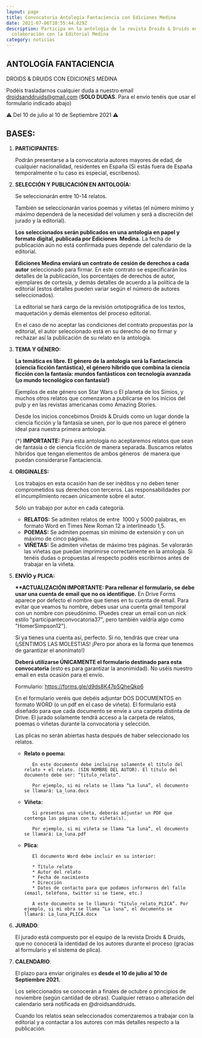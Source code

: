 ```yaml
---
layout: page
title: Convocatoria Antología Fantaciencia con Ediciones Medina
date: 2021-07-06T10:55:44.829Z
description: Participa en la antología de la revista Droids & Druids en
  colaboración con la Editorial Medina
category: noticias
---
```

## ANTOLOGÍA FANTACIENCIA

DROIDS & DRUIDS CON EDICIONES MEDINA

Podéis trasladarnos cualquier duda a nuestro email [droidsanddruids@gmail.com](mailto:droidsanddruids@gmail.com) (**SOLO DUDAS**. Para el envío tenéis que usar el formulario indicado abajo)

⚠️ Del 10 de julio al 10 de Septiembre 2021 ⚠️

## BASES:

1. **PARTICIPANTES:** 

   Podrán presentarse a la convocatoria autores mayores de edad, de cualquier nacionalidad, residentes en España (Si estás fuera de España temporalmente o tu caso es especial, escríbenos).
2. **SELECCIÓN Y PUBLICACIÓN EN ANTOLOGÍA:** 

   Se seleccionarán entre 10-14 relatos. 

   También se seleccionarán varios poemas y viñetas (el número mínimo y máximo dependerá de la necesidad del volumen y será a discreción del jurado y la editorial).

   **Los seleccionados serán publicados en una antología en papel y formato digital, publicada por Ediciones  Medina.** La fecha de publicación aún no está confirmada pues depende del calendario de la editorial.

   **Ediciones Medina enviará un contrato de cesión de derechos a cada autor** seleccionado para firmar. En este contrato se especificarán los detalles de la publicación, los porcentajes de derechos de autor, ejemplares de cortesía, y demás detalles de acuerdo a la política de la editorial (estos detalles pueden variar según el número de autores seleccionados).

   La editorial se hará cargo de la revisión ortotipográfica de los textos, maquetación y demás elementos del proceso editorial.

   En el caso de no aceptar las condiciones del contrato propuestas por la editorial, el autor seleccionado está en su derecho de no firmar y rechazar así la publicación de su relato en la antología.
3. **TEMA Y GÉNERO:**

   **La temática es libre. El género de la antología será la Fantaciencia (ciencia ficción fantástica), el género híbrido que combina la ciencia ficción con la fantasía: mundos fantásticos con tecnología avanzada (¡o mundo tecnológico con fantasía!)**

   Ejemplos de este género son Star Wars o El planeta de los Simios, y muchos otros relatos que comenzaron a publicarse en los inicios del pulp y en las revistas americanas como Amazing Stories.

   Desde los inicios concebimos Droids & Druids como un lugar donde la ciencia ficción y la fantasía se unen, por lo que nos parece el género ideal para nuestra primera antología. 

   (*) **IMPORTANTE:** Para esta antología no aceptaremos relatos que sean de fantasía o de ciencia ficción de manera separada. Buscamos relatos híbridos que tengan elementos de ambos géneros  de manera que puedan considerarse Fantaciencia.
4. **ORIGINALES:**

   Los trabajos en esta ocasión han de ser inéditos y no deben tener comprometidos sus derechos con terceros. Las responsabilidades por el incumplimiento recaen únicamente sobre el autor.

   Sólo un trabajo por autor en cada categoría.

   * **RELATOS:** Se admiten relatos de entre  1000 y 5000 palabras, en formato Word en Times New Roman 12 a interlineado 1,5.
   * **POEMAS:** Se admiten poemas sin mínimo de extensión y con un máximo de cinco páginas.
   * **VIÑETAS:** Se admiten viñetas de máximo tres páginas. Se valorarán las viñetas que puedan imprimirse correctamente en la antología. Si tenéis dudas o propuestas al respecto podéis escribirnos antes de trabajar en la viñeta.
5. **ENVÍO y PLICA:**

   **\*\*ACTUALIZACIÓN IMPORTANTE: Para rellenar el formulario, se debe usar una cuenta de email que no os identifique.**  En Drive Forms aparece por defecto el nombre que tienes en tu cuenta de email. Para evitar que veamos tu nombre, debes usar una cuenta gmail temporal con un nombre con pseudónimo. (Puedes crear un email con un nick estilo "participanteconvocatoria37", pero también valdría algo como "HomerSimpson12"). 

   Si ya tienes una cuenta así, perfecto. Si no, tendrás que crear una (¡SENTIMOS LAS MOLESTIAS! ¡Pero por ahora es la forma que tenemos de garantizar el anonimato!)



   **Deberá utilizarse ÚNICAMENTE el formulario destinado para esta convocatoria** (esto es para garantizar la anonimidad). No uséis nuestro email en esta ocasión para el envío.

   Formulario: <https://forms.gle/d9ds8K47pSQheQkp6>

   En el formulario veréis que debéis adjuntar DOS DOCUMENTOS en formato WORD (o un pdf en el caso de viñeta). El formulario está diseñado para que cada documento se envíe a una carpeta distinta de Drive. El jurado solamente tendrá acceso a la carpeta de relatos, poemas o viñetas durante la convocatoria y selección.

   Las plicas no serán abiertas hasta después de haber seleccionado los relatos.

   * **Relato o poema:**

     ```
     	En este documento debe incluirse solamente el título del relato + el relato. (SIN NOMBRE DEL AUTOR). El título del documento debe ser: “titulo_relato”. 

     	Por ejemplo, si mi relato se llama “La luna”, el documento se llamará: La_luna.docx
     ```
   * **Viñeta:**

     ```
     	Si presentas una viñeta, deberás adjuntar un PDF que contenga las páginas con tu viñeta(s).

     	Por ejemplo, si mi viñeta se llama “La luna”, el documento se llamará: La_luna.pdf
     ```
   * **Plica:**

     ```
     	El documento Word debe incluir en su interior:

     	* Título relato
     	* Autor del relato
     	* Fecha de nacimiento
     	* Dirección
     	* Datos de contacto para que podamos informaros del fallo (email, teléfono, twitter si se tiene, etc.)

     	A este documento se le llamará: “titulo_relato_PLICA”. Por ejemplo, si mi obra se llama “La luna”, el documento se llamará: La_luna_PLICA.docx
     ```
6. **JURADO**:

   El jurado está compuesto por el equipo de la revista Droids & Druids, que no conocerá la identidad de los autores durante el proceso (gracias al formulario y el sistema de plica). 
7. **CALENDARIO**:

   El plazo para enviar originales es **desde el 10 de julio al 10 de Septiembre 2021.**

   Los seleccionados se conocerán a finales de octubre o principios de noviembre (según cantidad de obras). Cualquier retraso o alteración del calendario será notificada en @droidsanddruids. 

   Cuando los relatos sean seleccionados comenzaremos a trabajar con la editorial y a contactar a los autores con más detalles respecto a la publicación.